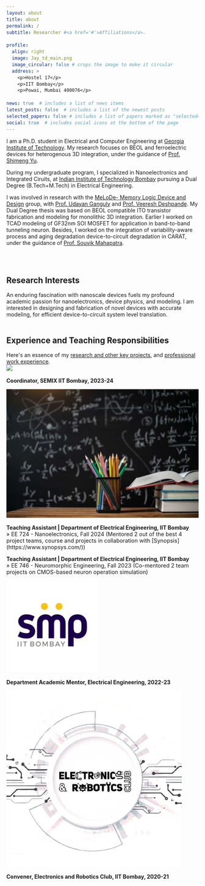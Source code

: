 ```yaml
---
layout: about
title: about
permalink: /
subtitle: Researcher #<a href='#'>Affiliations</a>.

profile:
  align: right
  image: Jay_td_main.png
  image_circular: false # crops the image to make it circular
  address: >
    <p>Hostel 17</p>
    <p>IIT Bombay</p>
    <p>Powai, Mumbai 400076</p>

news: true  # includes a list of news items
latest_posts: false  # includes a list of the newest posts
selected_papers: false # includes a list of papers marked as "selected={true}"
social: true  # includes social icons at the bottom of the page
---
```


I am a Ph.D. student in Electrical and Computer Engineering at [Georgia Institute of Technology](https://www.gatech.edu/). My research focuses on BEOL and ferroelectric devices for heterogenous 3D integration, under the guidance of [Prof. Shimeng Yu](https://shimeng.ece.gatech.edu/professor/). 

During my undergraduate program, I specialized in Nanoelectronics and Integrated Ciruits, at [Indian Institute of Technology Bombay](https://www.iitb.ac.in/) pursuing a Dual Degree (B.Tech+M.Tech) in Electrical Engineering. 

I was involved in research with the [MeLoDe- Memory Logic Device and Design](https://nanomemorylogic.wordpress.com/) group, with [Prof. Udayan Ganguly](https://www.ee.iitb.ac.in/web/people/faculty/home/udayan) and [Prof. Veeresh Deshpande](https://www.ee.iitb.ac.in/web/people/veeresh-deshpande/). My Dual Degree thesis was based on BEOL compatible ITO transistor fabrication and modeling for monolithic 3D integration. Earlier I worked on TCAD modeling of GF32nm SOI MOSFET for application in band-to-band tunneling neuron. Besides, I worked on the integration of variability-aware process and aging degradation device-to-circuit degradation in CARAT, under the guidance of [Prof. Souvik Mahapatra](https://www.ee.iitb.ac.in/wiki/faculty/souvik). 

<!-- Amidst the boundless expanses of academic research, I have developed a fervent fascination for [Logotherapy](https://en.wikipedia.org/wiki/Logotherapy). In the quest for comprehending the intricacies of human belief systems and behavioral science, I find myself drawn to explore the [schools of philosophy](https://bigthink.com/thinking/10-schools-of-philosophy-and-why-you-should-know-them/). Through the exploration of device physics, intricate design, and precise fabrication, we are actively engaged in advancing the realm of advanced computing.  -->


<br>

<br>


<h2><strong>Research</strong> Interests</h2>
An enduring fascination with nanoscale devices fuels my profound academic passion for nanoelectronics, device physics, and modeling.
I am interested in designing and fabrication of novel devices with accurate modeling, for efficient device-to-circuit system level translation.

<br>

<br>


<h2><strong>Experience</strong> and Teaching Responsibilities</h2>
Here's an essence of my <a href="{{ 'projects' | relative_url }}">research and other key projects</a>, and <a href="{{ 'work' | relative_url }}">professional work experience</a>. 

<br>


<div class="work"> 

  <div class="work-item">
    <div class="work-bubble-with-date">
      <img src="https://www.semix.iitb.ac.in/semix/wp-content/uploads/2023/04/Semix_logo-1.png" class="work-bubble" />
    </div>
    <p class="work-text">
      <strong> Coordinator, SEMIX IIT Bombay, 2023-24</strong> <br/>
    </p>
  </div>

  <div class="work-item">
    <div class="work-bubble-with-date">
      <img src="/assets/img/teaching.jpg" class="work-bubble" />
    </div>
    <p class="work-text">
      <strong>Teaching Assistant | Department of Electrical Engineering, IIT Bombay</strong> <br/>
      <span style="font-size: 0.9rem">
        » EE 724 - Nanoelectronics, Fall 2024 (Mentored 2 out of the best 4 project teams, course and projects in collaboration with [Synopsis](https://www.synopsys.com/))<br>
       </span>
    </p>
    <p class="work-text">
      <strong>Teaching Assistant | Department of Electrical Engineering, IIT Bombay</strong> <br/>
      <span style="font-size: 0.9rem">
        » EE 746 - Neuromorphic Engineering, Fall 2023 (Co-mentored 2 team projects on CMOS-based neuron operation simulation)<br>
       </span>
    </p>
  </div>

  <div class="work-item vertical-center-text">
    <div class="work-bubble-with-date">
      <img src="/assets/img/smp.jpg" class="work-bubble" />
    </div>
    <p class="work-text">
      <strong>Department Academic Mentor, Electrical Engineering, 2022-23</strong> <br/>
    </p>
  </div>

  <div class="work-item vertical-center-text">
    <div class="work-bubble-with-date">
      <img src="/assets/img/erc.jpeg" class="work-bubble" />
    </div>
    <p class="work-text">
      <strong>Convener, Electronics and Robotics Club, IIT Bombay, 2020-21</strong> <br/>
    </p>
  </div>

</div>


